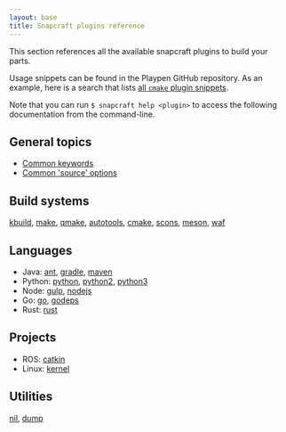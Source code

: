 ```yaml
---
layout: base
title: Snapcraft plugins reference
---
```


This section references all the available snapcraft plugins to build your parts.

Usage snippets can be found in the Playpen GitHub repository. As an example, here is a search that lists [all `cmake` plugin snippets](https://github.com/ubuntu/snappy-playpen/search?utf8=%E2%9C%93&q=%22plugin%3A+cmake%22&type=Code).

Note that you can run `$ snapcraft help <plugin>` to access the following documentation from the command-line.

## General topics

*   [Common keywords](/reference/plugins/common)
*   [Common 'source' options](/reference/plugins/source)

## Build systems

[kbuild](/reference/plugins/kbuild), [make](/reference/plugins/make), [qmake](/reference/plugins/qmake), [autotools](/reference/plugins/autotools), [cmake](/reference/plugins/cmake), [scons](/reference/plugins/scons), [meson](/reference/plugins/meson), [waf](/reference/plugins/waf)

## Languages

*   Java: [ant](/reference/plugins/ant), [gradle](/reference/plugins/gradle), [maven](/reference/plugins/maven)
*   Python: [python](/reference/plugins/python), [python2](/reference/plugins/python2), [python3](/reference/plugins/python3)
*   Node: [gulp](/reference/plugins/gulp), [nodejs](/reference/plugins/nodejs)
*   Go: [go](/reference/plugins/go), [godeps](/reference/plugins/godeps)
*   Rust: [rust](/reference/plugins/rust)

## Projects

*   ROS: [catkin](/reference/plugins/catkin)
*   Linux: [kernel](/reference/plugins/kernel)

## Utilities

[nil](/reference/plugins/nil), [dump](/reference/plugins/dump)